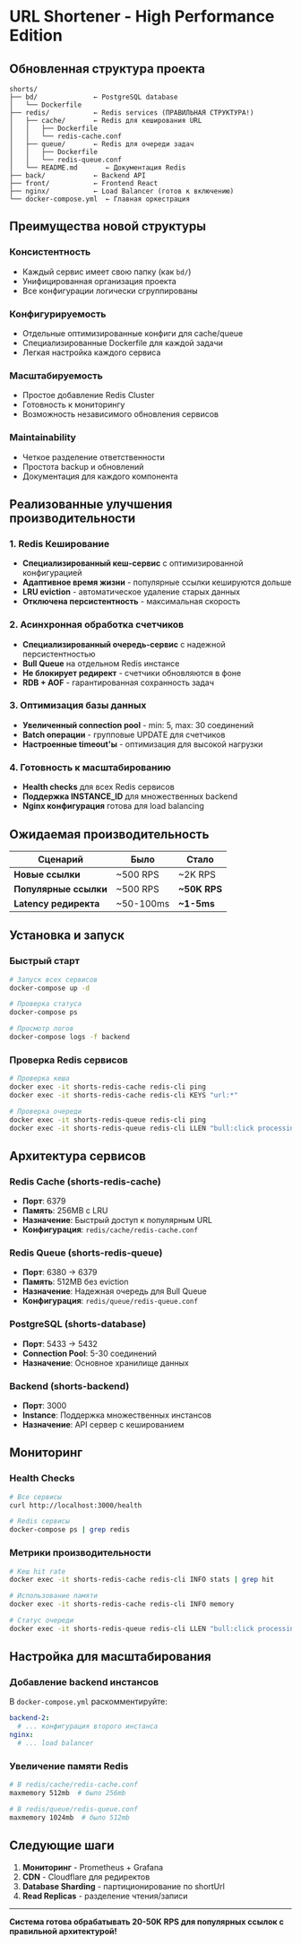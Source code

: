 # URL Shortener - High Performance Edition


## Обновленная структура проекта

```
shorts/
├── bd/              ← PostgreSQL database
│   └── Dockerfile
├── redis/           ← Redis services (ПРАВИЛЬНАЯ СТРУКТУРА!)
│   ├── cache/       ← Redis для кеширования URL
│   │   ├── Dockerfile
│   │   └── redis-cache.conf
│   ├── queue/       ← Redis для очереди задач  
│   │   ├── Dockerfile
│   │   └── redis-queue.conf
│   └── README.md       ← Документация Redis
├── back/            ← Backend API
├── front/           ← Frontend React
├── nginx/           ← Load Balancer (готов к включению)
└── docker-compose.yml  ← Главная оркестрация
```

## Преимущества новой структуры

### **Консистентность**
- Каждый сервис имеет свою папку (как `bd/`)
- Унифицированная организация проекта
- Все конфигурации логически сгруппированы

### **Конфигурируемость**  
- Отдельные оптимизированные конфиги для cache/queue
- Специализированные Dockerfile для каждой задачи
- Легкая настройка каждого сервиса

### **Масштабируемость**
- Простое добавление Redis Cluster
- Готовность к мониторингу
- Возможность независимого обновления сервисов

### **Maintainability**
- Четкое разделение ответственности
- Простота backup и обновлений
- Документация для каждого компонента

## Реализованные улучшения производительности

### 1. Redis Кеширование
- **Специализированный кеш-сервис** с оптимизированной конфигурацией
- **Адаптивное время жизни** - популярные ссылки кешируются дольше
- **LRU eviction** - автоматическое удаление старых данных
- **Отключена персистентность** - максимальная скорость

### 2. Асинхронная обработка счетчиков
- **Специализированный очередь-сервис** с надежной персистентностью
- **Bull Queue** на отдельном Redis инстансе
- **Не блокирует редирект** - счетчики обновляются в фоне
- **RDB + AOF** - гарантированная сохранность задач

### 3. Оптимизация базы данных
- **Увеличенный connection pool** - min: 5, max: 30 соединений
- **Batch операции** - групповые UPDATE для счетчиков
- **Настроенные timeout'ы** - оптимизация для высокой нагрузки

### 4. Готовность к масштабированию
- **Health checks** для всех Redis сервисов
- **Поддержка INSTANCE_ID** для множественных backend
- **Nginx конфигурация** готова для load balancing

## Ожидаемая производительность

| Сценарий | Было | Стало |
|----------|------|-------|
| **Новые ссылки** | ~500 RPS | ~2K RPS |
| **Популярные ссылки** | ~500 RPS | **~50K RPS** |
| **Latency редиректа** | ~50-100ms | **~1-5ms** |

## Установка и запуск

### Быстрый старт

```bash
# Запуск всех сервисов
docker-compose up -d

# Проверка статуса
docker-compose ps

# Просмотр логов
docker-compose logs -f backend
```

### Проверка Redis сервисов

```bash
# Проверка кеша
docker exec -it shorts-redis-cache redis-cli ping
docker exec -it shorts-redis-cache redis-cli KEYS "url:*"

# Проверка очереди
docker exec -it shorts-redis-queue redis-cli ping
docker exec -it shorts-redis-queue redis-cli LLEN "bull:click processing:waiting"
```

## Архитектура сервисов

### Redis Cache (shorts-redis-cache)
- **Порт**: 6379
- **Память**: 256MB с LRU
- **Назначение**: Быстрый доступ к популярным URL
- **Конфигурация**: `redis/cache/redis-cache.conf`

### Redis Queue (shorts-redis-queue)  
- **Порт**: 6380 → 6379
- **Память**: 512MB без eviction
- **Назначение**: Надежная очередь для Bull Queue
- **Конфигурация**: `redis/queue/redis-queue.conf`

### PostgreSQL (shorts-database)
- **Порт**: 5433 → 5432
- **Connection Pool**: 5-30 соединений
- **Назначение**: Основное хранилище данных

### Backend (shorts-backend)
- **Порт**: 3000
- **Instance**: Поддержка множественных инстансов
- **Назначение**: API сервер с кешированием

## Мониторинг

### Health Checks
```bash
# Все сервисы
curl http://localhost:3000/health

# Redis сервисы  
docker-compose ps | grep redis
```

### Метрики производительности
```bash
# Кеш hit rate
docker exec -it shorts-redis-cache redis-cli INFO stats | grep hit

# Использование памяти
docker exec -it shorts-redis-cache redis-cli INFO memory

# Статус очереди
docker exec -it shorts-redis-queue redis-cli LLEN "bull:click processing:waiting"
```

## Настройка для масштабирования

### Добавление backend инстансов
В `docker-compose.yml` раскомментируйте:
```yaml
backend-2:
  # ... конфигурация второго инстанса
nginx:
  # ... load balancer
```

### Увеличение памяти Redis
```bash
# В redis/cache/redis-cache.conf
maxmemory 512mb  # было 256mb

# В redis/queue/redis-queue.conf  
maxmemory 1024mb  # было 512mb
```

## Следующие шаги

1. **Мониторинг** - Prometheus + Grafana
2. **CDN** - Cloudflare для редиректов
3. **Database Sharding** - партиционирование по shortUrl
4. **Read Replicas** - разделение чтения/записи

---

**Система готова обрабатывать 20-50K RPS для популярных ссылок с правильной архитектурой!** 
